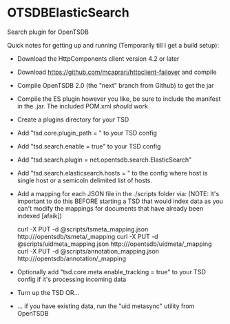 OTSDBElasticSearch
==================

Search plugin for OpenTSDB

Quick notes for getting up and running (Temporarily till I get a build setup):

* Download the HttpComponents client version 4.2 or later
* Download https://github.com/mcaprari/httpclient-failover and compile
* Compile OpenTSDB 2.0 (the "next" branch from Github) to get the jar
* Compile the ES plugin however you like, be sure to include the manifest in the .jar. The included POM.xml *should* work
* Create a plugins directory for your TSD
* Add "tsd.core.plugin_path = <directory>" to your TSD config
* Add "tsd.search.enable = true" to your TSD config
* Add "tsd.search.plugin = net.opentsdb.search.ElasticSearch" 
* Add "tsd.search.elasticsearch.hosts = <host>" to the config where host is single host or a semicoln delimited list of hosts.
* Add a mapping for each JSON file in the ./scripts folder via:
  (NOTE: It's important to do this BEFORE starting a TSD that would index data as you can't modify the mappings for documents that have already been indexed [afaik])
  
  curl -X PUT -d @scripts/tsmeta_mapping.json http://<eshost>/opentsdb/tsmeta/_mapping
  curl -X PUT -d @scripts/uidmeta_mapping.json http://<eshost>/opentsdb/uidmeta/_mapping
  curl -X PUT -d @scripts/annotation_mapping.json http://<eshost>/opentsdb/annotation/_mapping

* Optionally add "tsd.core.meta.enable_tracking = true" to your TSD config if it's processing incoming data
* Turn up the TSD OR...
* ... if you have existing data, run the "uid metasync" utility from OpenTSDB
